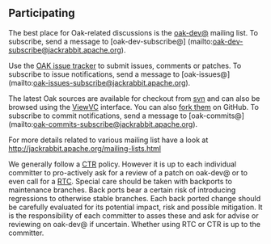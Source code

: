 <!--
   Licensed to the Apache Software Foundation (ASF) under one or more
   contributor license agreements.  See the NOTICE file distributed with
   this work for additional information regarding copyright ownership.
   The ASF licenses this file to You under the Apache License, Version 2.0
   (the "License"); you may not use this file except in compliance with
   the License.  You may obtain a copy of the License at

       http://www.apache.org/licenses/LICENSE-2.0

   Unless required by applicable law or agreed to in writing, software
   distributed under the License is distributed on an "AS IS" BASIS,
   WITHOUT WARRANTIES OR CONDITIONS OF ANY KIND, either express or implied.
   See the License for the specific language governing permissions and
   limitations under the License.
  -->

Participating
-------------

The best place for Oak-related discussions is the [oak-dev@](mailto:oak-dev@jackrabbit.apache.org)
mailing list. To subscribe, send a message to [oak-dev-subscribe@]
(mailto:oak-dev-subscribe@jackrabbit.apache.org). 

Use the [OAK issue tracker](https://issues.apache.org/jira/browse/OAK) to submit issues, comments 
or patches. To subscribe to issue notifications, send a message to [oak-issues@]
(mailto:oak-issues-subscribe@jackrabbit.apache.org). 

The latest Oak sources are available for checkout from [svn][1] and can also be browsed using the 
[ViewVC][3] interface. You can also [fork them][2] on GitHub. To subscribe to commit notifications, 
send a message to [oak-commits@] (mailto:oak-commits-subscribe@jackrabbit.apache.org).

For more details related to various mailing list have a look at http://jackrabbit.apache.org/mailing-lists.html

We generally follow a [CTR](https://www.apache.org/foundation/glossary.html#CommitThenReview) policy. 
However it is up to each individual committer to pro-actively ask for a review of a patch on 
oak-dev@ or to even call for a [RTC](https://www.apache.org/foundation/glossary.html#ReviewThenCommit). 
Special care should be taken with backports to maintenance branches. Back ports bear a certain risk 
of introducing regressions to otherwise stable branches. Each back ported change should be carefully 
evaluated for its potential impact, risk and possible mitigation. It is the responsibility of each 
committer to asses these and ask for advise or reviewing on oak-dev@ if uncertain. Whether using 
RTC or CTR is up to the committer.
 
[1]: https://svn.apache.org/repos/asf/jackrabbit/oak/trunk
[2]: https://github.com/apache/jackrabbit-oak
[3]: http://svn.apache.org/viewvc/jackrabbit/oak/trunk/